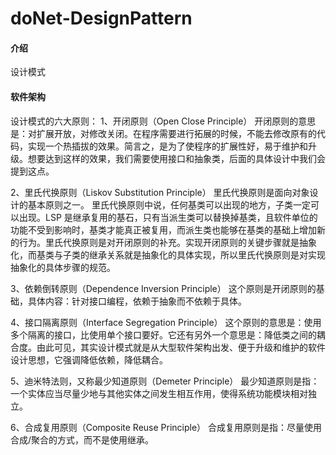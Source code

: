 # doNet-DesignPattern

#### 介绍
设计模式

#### 软件架构
设计模式的六大原则：
1、开闭原则（Open Close Principle）
开闭原则的意思是：对扩展开放，对修改关闭。在程序需要进行拓展的时候，不能去修改原有的代码，实现一个热插拔的效果。简言之，是为了使程序的扩展性好，易于维护和升级。想要达到这样的效果，我们需要使用接口和抽象类，后面的具体设计中我们会提到这点。

2、里氏代换原则（Liskov Substitution Principle）
里氏代换原则是面向对象设计的基本原则之一。 里氏代换原则中说，任何基类可以出现的地方，子类一定可以出现。LSP 是继承复用的基石，只有当派生类可以替换掉基类，且软件单位的功能不受到影响时，基类才能真正被复用，而派生类也能够在基类的基础上增加新的行为。里氏代换原则是对开闭原则的补充。实现开闭原则的关键步骤就是抽象化，而基类与子类的继承关系就是抽象化的具体实现，所以里氏代换原则是对实现抽象化的具体步骤的规范。

3、依赖倒转原则（Dependence Inversion Principle）
这个原则是开闭原则的基础，具体内容：针对接口编程，依赖于抽象而不依赖于具体。

4、接口隔离原则（Interface Segregation Principle）
这个原则的意思是：使用多个隔离的接口，比使用单个接口要好。它还有另外一个意思是：降低类之间的耦合度。由此可见，其实设计模式就是从大型软件架构出发、便于升级和维护的软件设计思想，它强调降低依赖，降低耦合。

5、迪米特法则，又称最少知道原则（Demeter Principle）
最少知道原则是指：一个实体应当尽量少地与其他实体之间发生相互作用，使得系统功能模块相对独立。

6、合成复用原则（Composite Reuse Principle）
合成复用原则是指：尽量使用合成/聚合的方式，而不是使用继承。
